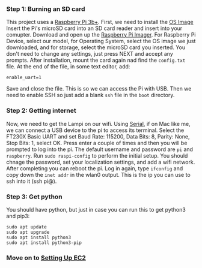 ### Step 1: Burning an SD card
This project uses a [Raspberry Pi 3b+](https://www.raspberrypi.org/products/raspberry-pi-3-model-b-plus/). First, we need to install the [OS Image](https://downloads.raspberrypi.com/raspios_oldstable_lite_armhf/images/raspios_oldstable_lite_armhf-2023-05-03/2023-05-03-raspios-buster-armhf-lite.img.xz) Insert the Pi's microSD card into an SD card reader and insert into your comupter. Download and open up the [Raspberry Pi Imager](https://www.raspberrypi.org/software/). For Raspberry Pi Device, select our model, for Operating System, select the OS image we just downloaded, and for storage, select the microSD card you inserted. You don't need to change any settings, just press NEXT and accept any prompts. After installation, mount the card again nad find the `config.txt` file. At the end of the file, in some text editor, add:
```
enable_uart=1
```
Save and close the file. This is so we can access the Pi with USB. Then we need to enable SSH so just add a blank `ssh` file in the `boot` directory.

### Step 2: Getting internet
Now, we need to get the Lampi on our wifi. Using [Serial](https://www.decisivetactics.com/products/serial/), if on Mac like me, we can connect a USB device to the pi to access its terminal. Select the FT230X Basic UART and set Baud Rate: 115200, Data Bits: 8, Parity: None, Stop Bits: 1, select OK. Press enter a couple of times and then you will be prompted to log into the pi. The default username and password are `pi` and `raspberry`. Run `sudo raspi-config` to perform the initial setup. You should chnage the password, set your localization settings, and add a wifi network. After completing you can reboot the pi. Log in again, type `ifconfig` and copy down the `inet addr` in the wlan0 output. This is the ip you can use to ssh into it (ssh pi@<IP>). 

### Step 3: Get python
You should have python, but just in case you can run this to get python3 and pip3:
```
sudo apt update
sudo apt upgrade
sudo apt install python3
sudo apt install python3-pip
```

### Move on to [Setting Up EC2](../Setting%20Up%20EC2)

